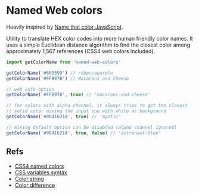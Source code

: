 # Named Web colors

Heavily inspired by [Name that color JavaScript](http://chir.ag/projects/ntc/).

Utility to translate HEX color codes into more human friendly color names. It uses a simple Euclidean distance algorithm to find the closest color among approximately 1,567 references (CSS4 web colors included).

```javascript
import getColorName from 'named-web-colors'

getColorName('#663399') // rebeccapurple
getColorName('#FFB97B') // Macaroni and Cheese

// web safe option
getColorName('#FFB97B', true) // 'macaroni-and-cheese'

// for colors with alpha channel, it always tries to get the closest
// solid color mixing the input one with white as background
getColorName('#0041621A', true) // 'mystic'

// mixing default option can be disabled (alpha channel ignored)
getColorName('#0041621A', true, false) // 'astronaut-blue'
```

## Refs
- [CSS4 named colors](https://drafts.csswg.org/css-color/#named-colors)
- [CSS variables syntax](https://www.w3.org/TR/css-variables/#syntax)
- [Color string](https://github.com/Qix-/color-string)
- [Color difference](https://en.wikipedia.org/wiki/Color_difference)
